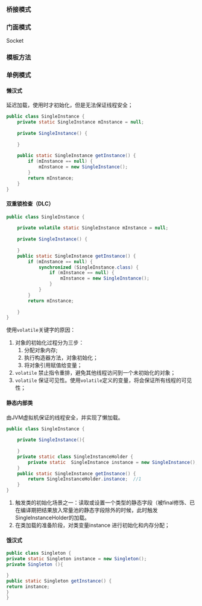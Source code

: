 ### 桥接模式
### 门面模式
Socket

### 模板方法
### 单例模式
#### 懒汉式
延迟加载，使用时才初始化，但是无法保证线程安全；
``` java
public class SingleInstance {  
    private static SingleInstance mInstance = null;  
  
    private SingleInstance() {  
  
    }  
  
    public static SingleInstance getInstance() {  
        if (mInstance == null) {  
            mInstance = new SingleInstance();  
        }  
        return mInstance;  
    }  
}
```
#### 双重锁检查（DLC）
``` java
public class SingleInstance {  
  
    private volatile static SingleInstance mInstance = null;  
  
    private SingleInstance() {  
  
    }  
    public static SingleInstance getInstance() {  
        if (mInstance == null) {  
            synchronized (SingleInstance.class) {  
                if (mInstance == null) {  
                    mInstance = new SingleInstance();  
                }  
            }  
        }  
        return mInstance;  
  
    }  
}
```
使用`volatile`关键字的原因：
1.  对象的初始化过程分为三步：
	1. 分配对象内存;
	2. 执行构造器方法，对象初始化；
	3. 将对象引用赋值给变量；
2. `volatile` 禁止指令重排，避免其他线程访问到一个未初始化的对象；
3. `volatile` 保证可见性。使用`volatile`定义的变量，将会保证所有线程的可见性；
#### 静态内部类
 由JVM虚拟机保证的线程安全，并实现了懒加载。
``` java
public class SingleInstance {  
  
    private SingleInstance(){  
  
    }  
    private static class SingleInstanceHolder {  
        private static  SingleInstance instance = new SingleInstance();  //2
    }  
    public static SingleInstance getInstance() {  
        return SingleInstanceHolder.instance;  //1
    }  
}
```
1. 触发类的初始化场景之一：读取或设置一个类型的静态字段（被final修饰、已在编译期把结果放入常量池的静态字段除外的时候，此时触发SingleInstanceHolder的加载。
2. 在类加载的准备阶段，对类变量instance 进行初始化和内存分配；
#### 饿汉式
``` java
public class Singleton { 
private static Singleton instance = new Singleton();
private Singleton (){

}
public static Singleton getInstance() {
return instance; 
} 
}
```